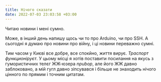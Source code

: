 ```yaml
---
title: Нічого сказати
date: 2022-07-03 23:03:58 +03:00
---
```


Читаю новини і мені сумно.

Може, в інший день напишу щось чи то про Arduino, чи про SSH. А сьогодні я думаю про новини про війну, і ці новини переважно сумні.

Тим часом у Києві все добре, все спокйно, життя вирує. _Траспорт функционіруєт_. У цьому місці я хотів поставити посилання на якусь з гумористичних телєг ЖЖ-юзера _npubop_, але його ЖЖ давно заблоковано, а мій гугл давно зіпсувався і більше не знаходить нічого цінного по прямим і точним цитатам.
